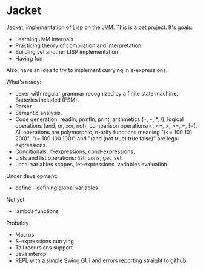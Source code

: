 Jacket
===

Jacket, implementation of Lisp on the JVM.
This is a pet project. It's goals:
* Learning JVM internals
* Practicing theory of compilation and interpretation
* Building yet another LISP implementation
* Having fun

Also, have an idea to try to implement currying in s-expressions.

What's ready:
* Lexer with regular grammar recognized by a finite state machine. Batteries included (FSM).
* Parser.
* Semantic analysis.
* Code generation: readln; println, print, arithmetics (+, -, *, /), logical operations (and, or, xor, not), comparison operations(<, <=, >, >=, =, !=). All operations are polymorphic, n-arity functions meaning "(<= 100 101 200)", "(= 100 100 100)" and "(and (not true) true false)" are legal expressions.
* Conditionals: if-expressions, cond-expressions.
* Lists and list operations: list, cons, get, set.
* Local variables scopes, let-expressions, variables evaluation

Under development:
* define - defining global variables

Not yet
* lambda functions

Probably
* Macros
* S-expressions currying
* Tail recursions support
* Java interop
* REPL with a simple Swing GUI and errors reporting straight to github
